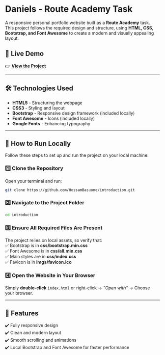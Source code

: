 # **Daniels - Route Academy Task**  

A responsive personal portfolio website built as a **Route Academy** task. This project follows the required design and structure, using **HTML, CSS, Bootstrap, and Font Awesome** to create a modern and visually appealing layout.  

## 🔗 **Live Demo**  
👉 **[View the Project](https://hossambasuone.github.io/Daniels---Route-Academy-Task/)**  

---

## 🛠 **Technologies Used**  
- **HTML5** - Structuring the webpage  
- **CSS3** - Styling and layout  
- **Bootstrap** - Responsive design framework (included locally)  
- **Font Awesome** - Icons (included locally)  
- **Google Fonts** - Enhancing typography  

---

## 🚀 **How to Run Locally**  

Follow these steps to set up and run the project on your local machine:  

### 1️⃣ **Clone the Repository**  
Open your terminal and run:  
```sh
git clone https://github.com/HossamBasuone/introduction.git
```

### 2️⃣ **Navigate to the Project Folder**  
```sh
cd introduction
```

### 3️⃣ **Ensure All Required Files Are Present**  
The project relies on local assets, so verify that:  
✅ Bootstrap is in **css/bootstrap.min.css**  
✅ Font Awesome is in **css/all.min.css**  
✅ Main styles are in **css/index.css**  
✅ Favicon is in **imgs/favicon.ico**  

### 4️⃣ **Open the Website in Your Browser**  
Simply **double-click** `index.html` or right-click → _"Open with"_ → Choose your browser.  

---

## 📌 **Features**  
✔️ Fully responsive design  
✔️ Clean and modern layout  
✔️ Smooth scrolling and animations  
✔️ Local Bootstrap and Font Awesome for faster performance  
